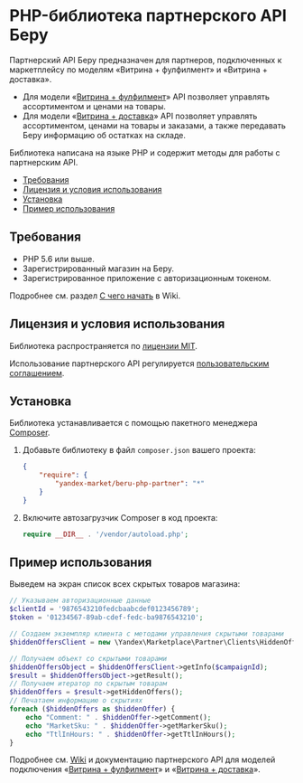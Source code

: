 # PHP-библиотека партнерского API Беру

Партнерский API Беру предназначен для партнеров, подключенных к маркетплейсу по моделям «Витрина + фулфилмент» и «Витрина + доставка».

* Для модели «[Витрина + фулфилмент](https://yandex.ru/dev/market/partner-marketplace/doc/dg/concepts/about-docpage/)» API позволяет управлять ассортиментом и ценами на товары.
* Для модели «[Витрина + доставка](https://yandex.ru/dev/market/partner-marketplace-cd/doc/dg/concepts/about-docpage/)» API позволяет управлять ассортиментом, ценами на товары и заказами, а также передавать Беру информацию об остатках на складе.

Библиотека написана на языке PHP и содержит методы для работы с партнерским API. 

* [Требования](#Требования)
* [Лицензия и условия использования](#Лицензия-и-условия-использования)
* [Установка](#Установка)
* [Пример использования](#Пример-использования)

## Требования

* PHP 5.6 или выше.
* Зарегистрированный магазин на Беру. 
* Зарегистрированное приложение с авторизационным токеном. 
  
Подробнее см. раздел [С чего начать](https://github.com/yandex-market/beru-php-partner/wiki/С-чего-начать) в Wiki.

## Лицензия и условия использования

Библиотека распространяется по [лицензии MIT](LICENSE.txt).

Использование партнерского API регулируется [пользовательским соглашением](https://yandex.ru/legal/market_api_partner/).

## Установка

Библиотека устанавливается с помощью пакетного менеджера [Composer](https://getcomposer.org).

1. Добавьте библиотеку в файл `composer.json` вашего проекта:

   ```json
   {
       "require": {
           "yandex-market/beru-php-partner": "*"
       }
   }
   ```

2. Включите автозагрузчик Composer в код проекта:

   ```php
   require __DIR__ . '/vendor/autoload.php';
   ```   

## Пример использования

Выведем на экран список всех скрытых товаров магазина:

```php
// Указываем авторизационные данные
$clientId = '9876543210fedcbaabcdef0123456789';
$token = '01234567-89ab-cdef-fedc-ba9876543210';

// Создаем экземпляр клиента с методами управления скрытыми товарами
$hiddenOffersClient = new \Yandex\Marketplace\Partner\Clients\HiddenOffersClient($clientId, $token);

// Получаем объект со скрытыми товарами
$hiddenOffersObject = $hiddenOffersClient->getInfo($campaignId);
$result = $hiddenOffersObject->getResult();
// Получаем итератор по скрытым товарам
$hiddenOffers = $result->getHiddenOffers();
// Печатаем информацию о скрытиях
foreach ($hiddenOffers as $hiddenOffer) {
    echo "Comment: " . $hiddenOffer->getComment();
    echo "MarketSku: " . $hiddenOffer->getMarkerSku();
    echo "TtlInHours: " . $hiddenOffer->getTtlInHours();
}
```
Подробнее см. [Wiki](https://github.com/yandex-market/beru-php-partner/wiki) и документацию партнерского API для моделей подключения «[Витрина + фулфилмент](https://yandex.ru/dev/market/partner-marketplace/doc/dg/concepts/about-docpage/)» и «[Витрина + доставка](https://yandex.ru/dev/market/partner-marketplace/doc/dg/concepts/about-docpage/)».   
